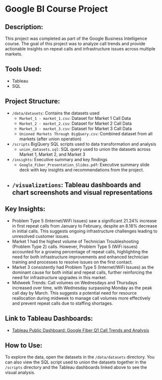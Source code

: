 # Google BI Course Project

## Description:
This project was completed as part of the Google Business Intelligence course. The goal of this project was to analyze call trends and provide actionable insights on repeat calls and infrastructure issues across multiple markets.

## Tools Used:
- Tableau
- SQL

## Project Structure:
- `/data/datasets`: Contains the datasets used
  - `Market_1 - market_1.csv`: Dataset for Market 1 Call Data
  - `Market_2 - market_2.csv`: Dataset for Market 2 Call Data
  - `Market_3 - market_3.csv`: Dataset for Market 3 Call Data
  - `Unioned Markets Through BigQuery.csv`: Combined dataset from all markets (after union operation)
- `/scripts` BigQuery SQL scripts used to data transformation and analysis
  - `union_datasets.sql`: SQL query used to union the datasets across Market 1, Market 2, and Market 3
- `/insights`: Executive summary and key findings
  - `Google_Fiber_Presentation_Slides.pdf`: Executive summary slide deck with key insights and recommendations from the project.
- `/visualizations`: Tableau dashboards and chart screenshots and visual representations
  - 

## Key Insights:
- Problem Type 5 (Internet/WiFi Issues) saw a significant 21.24% increase in first repeat calls from January to February, despite an 8.18% decrease in initial calls. This suggests ongoing infrastructure challenges leading to unresolved customer issues.
- Market 1 had the highest volume of Technician Troubleshooting (Problem Type 2) calls. However, Problem Type 5 (WiFi issues) accounted for a growing percentage of repeat calls, highlighting the need for both infrastructure improvements and enhanced technician training and processes to resolve issues on the first contact.
- Market 3 consistently had Problem Type 5 (Internet/WiFi Issues) as the dominant cause for both initial and repeat calls, further reinforcing the need for infrastructure upgrades in this market.
- Midweek Trends: Call volumes on Wednesdays and Thursdays increased over time, with Wednesday surpassing Monday as the peak call day by March. This suggests a potential need for resource reallocation during midweek to manage call volumes more effectively and prevent repeat calls due to staffing shortages.

## Link to Tableau Dashboards:
- [Tableau Public Dashboard: Google Fiber Q1 Call Trends and Analysis](https://public.tableau.com/views/CourseProjectGoogleFiberRepeatCallTrendsandInsights/Tables?:language=en-US&:sid=&:redirect=auth&:display_count=n&:origin=viz_share_link)

## How to Use:
To explore the data, open the datasets in the `/data/datasets` directory. You can also view the SQL script used to union the datasets together in the `/scripts` directory and the Tableau dashboards linked above to see the visual analysis.
